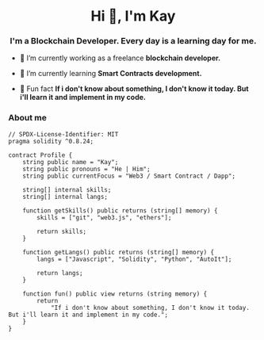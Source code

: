 <h1 align="center">Hi 👋, I'm Kay</h1>
<h3 align="center">I'm a Blockchain Developer. Every day is a learning day for me.</h3>

- 🔭 I’m currently working as a freelance **blockchain developer.**

- 🌱 I’m currently learning **Smart Contracts development.**

- 👀 Fun fact **If i don't know about something, I don't know it today. But i'll learn it and implement in my code.**

### About me

```solidity
// SPDX-License-Identifier: MIT
pragma solidity ^0.8.24;

contract Profile {
    string public name = "Kay";
    string public pronouns = "He | Him";
    string public currentFocus = "Web3 / Smart Contract / Dapp";

    string[] internal skills;
    string[] internal langs;

    function getSkills() public returns (string[] memory) {
        skills = ["git", "web3.js", "ethers"];

        return skills;
    }

    function getLangs() public returns (string[] memory) {
        langs = ["Javascript", "Solidity", "Python", "AutoIt"];

        return langs;
    }

    function fun() public view returns (string memory) {
        return
            "If i don't know about something, I don't know it today. But i'll learn it and implement in my code.";
    }
}
```